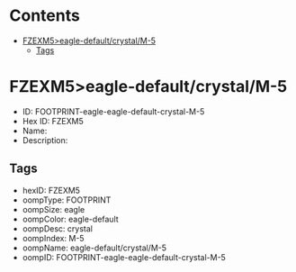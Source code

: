 



Contents
========

* [FZEXM5>eagle-default/crystal/M-5](#fzexm5eagle-defaultcrystalm-5)
	* [Tags](#tags)

# FZEXM5>eagle-default/crystal/M-5

- ID: FOOTPRINT-eagle-eagle-default-crystal-M-5
- Hex ID: FZEXM5
- Name: 
- Description: 

## Tags

- hexID: FZEXM5
- oompType: FOOTPRINT
- oompSize: eagle
- oompColor: eagle-default
- oompDesc: crystal
- oompIndex: M-5
- oompName: eagle-default/crystal/M-5
- oompID: FOOTPRINT-eagle-eagle-default-crystal-M-5
